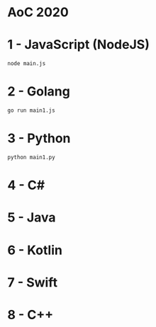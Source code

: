 # AoC 2020

# 1 - JavaScript (NodeJS)

`node main.js`

# 2 - Golang

`go run main1.js`

# 3 - Python

`python main1.py`

# 4 - C#

# 5 - Java

# 6 - Kotlin

# 7 - Swift

# 8 - C++